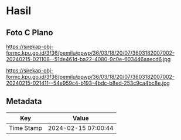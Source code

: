# Hasil

## Foto C Plano

https://sirekap-obj-formc.kpu.go.id/3f36/pemilu/ppwp/36/03/18/20/07/3603182007002-20240215-021108--51de461d-ba22-4080-9c0e-603446aaecd6.jpg

https://sirekap-obj-formc.kpu.go.id/3f36/pemilu/ppwp/36/03/18/20/07/3603182007002-20240215-021411--54e959c4-b193-4bdc-b8ed-253c9ca4bc8e.jpg


## Metadata

| Key        | Value               |
| ---------- | ------------------- |
| Time Stamp | 2024-02-15 07:00:44 |




